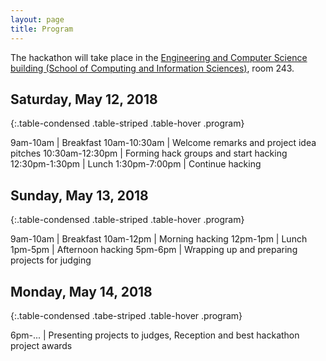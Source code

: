 ```yaml
---
layout: page
title: Program
---
```


The hackathon will take place in the [Engineering and Computer Science building (School of Computing and Information Sciences)](https://goo.gl/maps/gW3j1a4mA6v), room 243.

## Saturday, May 12, 2018

{:.table-condensed .table-striped .table-hover .program}

9am-10am | Breakfast
10am-10:30am | Welcome remarks and project idea pitches
10:30am-12:30pm | Forming hack groups and start hacking
12:30pm-1:30pm | Lunch
1:30pm-7:00pm | Continue hacking


## Sunday, May 13, 2018

{:.table-condensed .table-striped .table-hover .program}

9am-10am | Breakfast
10am-12pm | Morning hacking
12pm-1pm | Lunch
1pm-5pm | Afternoon hacking
5pm-6pm | Wrapping up and preparing projects for judging


## Monday, May 14, 2018

{:.table-condensed .tabe-striped .table-hover .program}

6pm-... | Presenting projects to judges, Reception and best hackathon project awards
